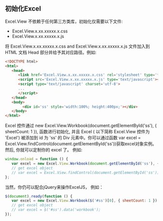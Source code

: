 ## 初始化Excel
Excel.View 不依赖于任何第三方类库，初始化仅需要以下文件:
* Excel.View.x.xx.xxxxx.x.css
* Excel.View.x.xx.xxxxx.x.js

将 Excel.View.x.xx.xxxxx.x.css and Excel.View.x.xx.xxxxx.x.js 文件加入到 HTML 文档 Head 部分并给予其对应路径。例如:
```html
<!DOCTYPE html>
<html>
   <head>
      <link href='Excel.View.x.xx.xxxxx.x.css' rel='stylesheet' type='text/css'/>
      <script src='Excel.View.x.xx.xxxxx.x.js' type='text/javascript'></script>
      <script type='text/javascript' charset='utf-8'>
      ...
      </script>
   </head>
   <body>
        <div id='ss' style='width:100%; height:400px;'></div>
   </body>
</html>
```

Excel 控件通过 new Excel.View.Workbook(document.getElementById('ss'), { sheetCount: 1 }), 函数进行初始化, 并且 Excel ( 以下简称 Excel.View 控件为 'Excel') 被添加到 id 为 'ss' 的 Div 元素中。你可以通过函数 var excel = Excel.View.findControl(document.getElementById('ss'))获取excel对象实例。然后, 你就可以定制你的 excel 了。 例如:
```JavaScript
window.onload = function () {
   var excel = new Excel.View.Workbook(document.getElementById('ss'), { sheetCount: 1 });
   // get excel object
   // var excel = Excel.View.findControl(document.getElementById('ss'));
};
```

当然，你仍可以配合jQuery来操作ExcelJS， 例如：
```JavaScript
$(document).ready(function () {
   var excel = new Excel.View.Workbook($('#ss')[0], { sheetCount: 1 });
   // get excel object
   // var excel = $('#ss').data('workbook');
});
```